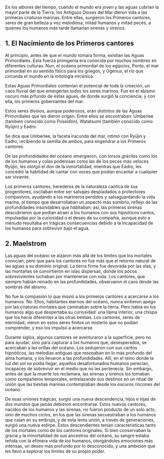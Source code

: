 En los albores del tiempo, cuando el mundo era joven y las aguas cubrían la mayor parte de la Tierra, los Antiguos Dioses del Mar dieron vida a las primeras criaturas marinas. Entre ellas, surgieron los Primeros cantores, seres de gran belleza y voz melodiosa, mitad humanos y mitad peces, a quienes los humanos más tarde llamarían sirenas y sirenos.

## 1. El Nacimiento de los Primeros cantores

Al principio, antes de que el mundo tomara forma, existían las Aguas Primordiales. Esta fuerza primigenia era conocida por muchos nombres en diferentes culturas. Nun, el océano primordial de los egipcios, Ponto, el mar primordial en su sentido físico para los griegos, y Ogenus, el río que circunda el mundo en la mitología micénica.

Estas Aguas Primordiales contenían el potencial de toda la creación, un caos fluvial del que emergerían todos los seres marinos. Fue en el abismo oscuro más prfundo de estas aguas, de donde surgió la conciencia, y con ella, los primeros gobernantes del mar. 

Estos seres divinos, aunque poderosos, eran distintos de las Aguas Primordiales que les dieron origen. Entre ellos se encontraban:
Umberlee (tambien conocido como Poseidón), Watatsumi (también conocido como Ryūjin) y Eadro.

Se dice que Umberlee, la faceta iracunda del mar, intimó con Ryūjin y Eadro, recibiendo la semilla de ambos, para engendrar a los Primeros cantores.

De las profundidades del océano emergieron, con torsos gráciles como los de los humanos y colas poderosas como las de los peces más veloces. Ryūjin, les otorgó el don de la inmortalidad, mientras que Eadro, les concedió la habilidad de cantar con voces que podían encantar a cualquier ser viviente.

Los primeros cantores, herederos de la naturaleza caótica de sus progenitores, oscilaban entre ser salvajes despiadados  o protectores compasivos, ayudando a los marineros perdidos y salvaguardando la vida marina, al tiempo que desarrollaban un aspecto más sombrío, reflejo de las profundidades insondables que habitaban; así, las primeras sirenas descubrieron que podían atraer a los humanos con sus hipnóticos cantos, impulsadas por la curiosidad o el deseo de su compañía, aunque esto a menudo resultaba en trágicas consecuencias debido a la incapacidad de los humanos para sobrevivir bajo el agua.

## 2. Maelstrom

Las aguas del océano se alzaron más allá de los límites que los mortales conocían, pero que para los cantores no fue más que el retorno natural de las aguas a su dominio original. La tierra firme fue devorada por las olas, y las montañas se convirtieron en islas dispersas, donde los pocos sobrevivientes luchaban por mantenerse con vida. Los cantores, que siempre habían reinado en las profundidades, observaron el caos desde las sombras del abismo.

No fue la compasión lo que movió a los primeros cantores a acercarse a los humanos. No. Ellos, habitantes eternos del océano, nunca sintieron apego por las criaturas mortales que caminaban sobre la tierra. Pero había en los humanos algo que despertaba su curiosidad: una llama interior, una chispa que los hacía diferentes a las otras bestias. Los cantores, seres de eternidad, vieron en estos seres finitos un misterio que no podían comprender, y eso los impulsó a acercarse.

Durante siglos, algunos cantores se aventuraron a la superficie, pero no para ayudar, sino para capturar a los humanos que, desesperados, se acercaban a las orillas del océano. Los sedujeron con sus cantos hipnóticos, las melodías antiguas que resonaban en lo más profundo del alma humana, y los llevaron a las profundidades. Allí, en el reino donde la luz del sol no podía llegar, aquellos desafortunados humanos perecían, incapaces de sobrevivir en el medio que no les pertenecía. Sin embargo, antes de que la muerte los reclamara, las sirenas y sirenos los tomaban como compañeros temporales, entrelazando sus destinos en un ritual de unión que las bestias marinas contemplaban desde los oscuros rincones del océano.

De esas uniones trágicas, surgió una nueva descendencia, hijos e hijas de dos mundos que jamás debieron encontrarse. Estos nuevos cantores, nacidos de los humanos y las sirenas, no fueron producto de un solo acto, sino de muchos ciclos, en los que las sirenas secuestraban a los humanos que caían en su embrujo, y de esta lenta unión, a través de generaciones, surgió una nueva estirpe. Estos descendientes tenían características tanto de los mortales como de los cantores originales. Si bien conservaban la gracia y la inmortalidad de sus ancestros del océano, su sangre estaba teñida con la efímera vida de los humanos, otorgándoles emociones más intensas, un deseo más profundo por lo desconocido, y una ambición que les llevó a explorar los límites de su propio poder.


